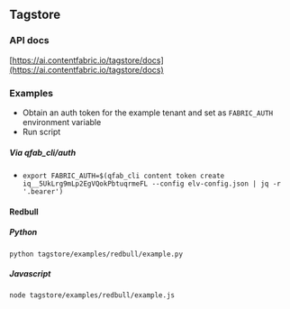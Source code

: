 ## Tagstore

### API docs
[https://ai.contentfabric.io/tagstore/docs](https://ai.contentfabric.io/tagstore/docs)

### Examples

- Obtain an auth token for the example tenant and set as `FABRIC_AUTH` environment variable
- Run script

##### Via qfab_cli/auth
- `export FABRIC_AUTH=$(qfab_cli content token create iq__5UkLrg9mLp2EgVQokPbtuqrmeFL --config elv-config.json | jq -r '.bearer')`

#### Redbull

##### Python

`python tagstore/examples/redbull/example.py`

##### Javascript

`node tagstore/examples/redbull/example.js`
